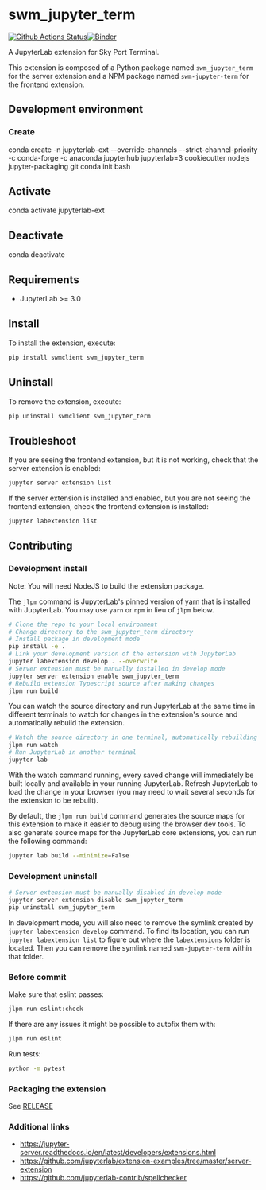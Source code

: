 # swm_jupyter_term

[![Github Actions Status](https://github.com/skyworkflows/swm-jupyter-term/workflows/Build/badge.svg)](https://github.com/skyworkflows/swm-jupyter-term/actions/workflows/build.yml)[![Binder](https://mybinder.org/badge_logo.svg)](https://mybinder.org/v2/gh/skyworkflows/swm-jupyter-term/main?urlpath=lab)

A JupyterLab extension for Sky Port Terminal.


This extension is composed of a Python package named `swm_jupyter_term`
for the server extension and a NPM package named `swm-jupyter-term`
for the frontend extension.

## Development environment

### Create
conda create -n jupyterlab-ext --override-channels --strict-channel-priority -c conda-forge -c anaconda jupyterhub jupyterlab=3 cookiecutter nodejs jupyter-packaging git
conda init bash

## Activate
conda activate jupyterlab-ext

## Deactivate
conda deactivate


## Requirements

* JupyterLab >= 3.0

## Install

To install the extension, execute:

```bash
pip install swmclient swm_jupyter_term
```

## Uninstall

To remove the extension, execute:

```bash
pip uninstall swmclient swm_jupyter_term
```


## Troubleshoot

If you are seeing the frontend extension, but it is not working, check
that the server extension is enabled:

```bash
jupyter server extension list
```

If the server extension is installed and enabled, but you are not seeing
the frontend extension, check the frontend extension is installed:

```bash
jupyter labextension list
```


## Contributing

### Development install

Note: You will need NodeJS to build the extension package.

The `jlpm` command is JupyterLab's pinned version of
[yarn](https://yarnpkg.com/) that is installed with JupyterLab. You may use
`yarn` or `npm` in lieu of `jlpm` below.

```bash
# Clone the repo to your local environment
# Change directory to the swm_jupyter_term directory
# Install package in development mode
pip install -e .
# Link your development version of the extension with JupyterLab
jupyter labextension develop . --overwrite
# Server extension must be manually installed in develop mode
jupyter server extension enable swm_jupyter_term
# Rebuild extension Typescript source after making changes
jlpm run build
```

You can watch the source directory and run JupyterLab at the same time in different terminals to watch for changes in the extension's source and automatically rebuild the extension.

```bash
# Watch the source directory in one terminal, automatically rebuilding when needed
jlpm run watch
# Run JupyterLab in another terminal
jupyter lab
```

With the watch command running, every saved change will immediately be built locally and available in your running JupyterLab. Refresh JupyterLab to load the change in your browser (you may need to wait several seconds for the extension to be rebuilt).

By default, the `jlpm run build` command generates the source maps for this extension to make it easier to debug using the browser dev tools. To also generate source maps for the JupyterLab core extensions, you can run the following command:

```bash
jupyter lab build --minimize=False
```

### Development uninstall

```bash
# Server extension must be manually disabled in develop mode
jupyter server extension disable swm_jupyter_term
pip uninstall swm_jupyter_term
```

In development mode, you will also need to remove the symlink created by `jupyter labextension develop`
command. To find its location, you can run `jupyter labextension list` to figure out where the `labextensions`
folder is located. Then you can remove the symlink named `swm-jupyter-term` within that folder.


### Before commit

Make sure that eslint passes:

```bash
jlpm run eslint:check
```

If there are any issues it might be possible to autofix them with:

```bash
jlpm run eslint
```

Run tests:

```bash
python -m pytest
```

### Packaging the extension

See [RELEASE](RELEASE.md)

### Additional links

* https://jupyter-server.readthedocs.io/en/latest/developers/extensions.html
* https://github.com/jupyterlab/extension-examples/tree/master/server-extension
* https://github.com/jupyterlab-contrib/spellchecker
